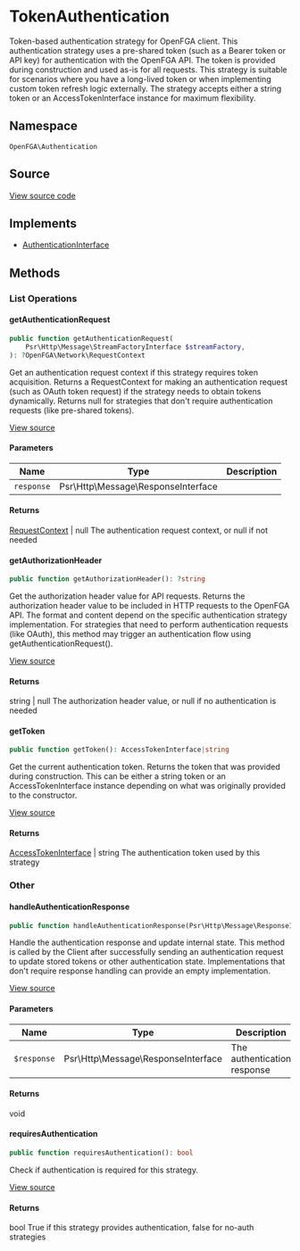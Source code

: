 # TokenAuthentication

Token-based authentication strategy for OpenFGA client. This authentication strategy uses a pre-shared token (such as a Bearer token or API key) for authentication with the OpenFGA API. The token is provided during construction and used as-is for all requests. This strategy is suitable for scenarios where you have a long-lived token or when implementing custom token refresh logic externally. The strategy accepts either a string token or an AccessTokenInterface instance for maximum flexibility.

## Namespace
`OpenFGA\Authentication`

## Source
[View source code](https://github.com/evansims/openfga-php/blob/main/src/Authentication/TokenAuthentication.php)

## Implements
* [AuthenticationInterface](AuthenticationInterface.md)




## Methods

                                                                                    
### List Operations
#### getAuthenticationRequest


```php
public function getAuthenticationRequest(
    Psr\Http\Message\StreamFactoryInterface $streamFactory,
): ?OpenFGA\Network\RequestContext
```

Get an authentication request context if this strategy requires token acquisition. Returns a RequestContext for making an authentication request (such as OAuth token request) if the strategy needs to obtain tokens dynamically. Returns null for strategies that don&#039;t require authentication requests (like pre-shared tokens).

[View source](https://github.com/evansims/openfga-php/blob/main/src/Authentication/TokenAuthentication.php#L47)

#### Parameters
| Name | Type | Description |
|------|------|-------------|
| `response` | Psr\Http\Message\ResponseInterface |  |

#### Returns
[RequestContext](Network/RequestContext.md) &#124; null
 The authentication request context, or null if not needed

#### getAuthorizationHeader


```php
public function getAuthorizationHeader(): ?string
```

Get the authorization header value for API requests. Returns the authorization header value to be included in HTTP requests to the OpenFGA API. The format and content depend on the specific authentication strategy implementation. For strategies that need to perform authentication requests (like OAuth), this method may trigger an authentication flow using getAuthenticationRequest().

[View source](https://github.com/evansims/openfga-php/blob/main/src/Authentication/TokenAuthentication.php#L56)


#### Returns
string &#124; null
 The authorization header value, or null if no authentication is needed

#### getToken


```php
public function getToken(): AccessTokenInterface|string
```

Get the current authentication token. Returns the token that was provided during construction. This can be either a string token or an AccessTokenInterface instance depending on what was originally provided to the constructor.

[View source](https://github.com/evansims/openfga-php/blob/main/src/Authentication/TokenAuthentication.php#L78)


#### Returns
[AccessTokenInterface](AccessTokenInterface.md) &#124; string
 The authentication token used by this strategy

### Other
#### handleAuthenticationResponse


```php
public function handleAuthenticationResponse(Psr\Http\Message\ResponseInterface $response): void
```

Handle the authentication response and update internal state. This method is called by the Client after successfully sending an authentication request to update stored tokens or other authentication state. Implementations that don&#039;t require response handling can provide an empty implementation.

[View source](https://github.com/evansims/openfga-php/blob/main/src/Authentication/TokenAuthentication.php#L87)

#### Parameters
| Name | Type | Description |
|------|------|-------------|
| `$response` | Psr\Http\Message\ResponseInterface | The authentication response |

#### Returns
void

#### requiresAuthentication


```php
public function requiresAuthentication(): bool
```

Check if authentication is required for this strategy.

[View source](https://github.com/evansims/openfga-php/blob/main/src/Authentication/TokenAuthentication.php#L95)


#### Returns
bool
 True if this strategy provides authentication, false for no-auth strategies

